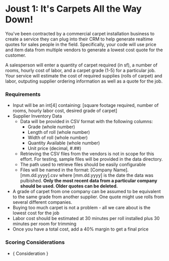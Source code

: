 # Joust 1: It's Carpets All the Way Down!
You've been contracted by a commercial carpet installation business to create a service they can plug into their CRM to help generate realtime quotes for sales people in the field. Specifically, your code will use price and item data from multiple vendors to generate a lowest cost quote for the customer.

A salesperson will enter a quantity of carpet required (in sf), a number of rooms, hourly cost of labor, and a carpet grade (1-5) for a particular job. Your service will estimate the cost of required supplies (rolls of carpet) and labor, outputing supplier ordering information as well as a quote for the job.

### Requirements
* Input will be an int[4] containing: [square footage required, number of rooms, hourly labor cost, desired grade of carpet]
* Supplier Inventory Data
  * Data will be provided in CSV format with the following columns:
    * Grade (whole number)
    * Length of roll (whole number)
    * Width of roll (whole number)
    * Quantity Available (whole number)
    * Unit price (decimal, #.##)
  * Retrieving the CSV files from the vendors is not in scope for this effort. For testing, sample files will be provided in the data directory.
  * The path used to retrieve files should be easily configurable
  * Files will be named in the format: [Company Name].[mm.dd.yyyy].csv where [mm.dd.yyyy] is the date the data was pulbished. **Only the most recent data from a particular company should be used. Older quotes can be deleted.**
* A grade of carpet from one company can be assumed to be equivalent to the same grade from another supplier. One quote might use rolls from several different companies.
* Buying too much carpet is not a problem - all we care about is the lowest cost for the job
* Labor cost should be estimated at 30 minutes per roll installed plus 30 minutes per room for trimming
* Once you have a total cost, add a 40% margin to get a final price

### Scoring Considerations
 * { Consideration }
